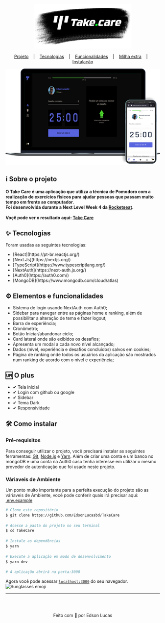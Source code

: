 <p align="center"><img src="https://raw.githubusercontent.com/EdsonLucasbd/TakeCare/main/public/readmeLogo.png" alt="TakeCare" /><p>
  
<p align="center">
  <a href="#information_source-sobre-o-projeto"> Projeto</a>
  &nbsp;&nbsp;&nbsp;|&nbsp;&nbsp;&nbsp;
  <a href="#-tecnologias">Tecnologias</a>
  &nbsp;&nbsp;&nbsp;|&nbsp;&nbsp;&nbsp;
  <a href="#gear-elementos-e-funcionalidades"> Funcionalidades</a>
  &nbsp;&nbsp;&nbsp;|&nbsp;&nbsp;&nbsp;
  <a href="#-o-plus">Milha extra</a>
  &nbsp;&nbsp;&nbsp;|&nbsp;&nbsp;&nbsp;
  <a href="#%EF%B8%8F-como-instalar">Instalação</a>
<p/>

<p align="center"><img width="700" src="https://raw.githubusercontent.com/EdsonLucasbd/TakeCare/main/public/example.png" alt="Screenshot" /><p>

## :information_source: Sobre o projeto

#### O Take Care é uma aplicação que utiliza a técnica de Pomodoro com a realização de exercícios físicos para ajudar pessoas que passam muito tempo em frente ao computador.</br> Foi desenvolvida durante a Next Level Week 4 da <a href="https://rocketseat.com.br/">Rocketseat</a>.</br></br> Voçê pode ver o resultado aqui: <a href="https://takecare-gamma.vercel.app/">Take Care</a>


## ✨ Tecnologias
<p>Foram usadas as seguintes tecnologias:</p>
<ul>
  <li>[React](https://pt-br.reactjs.org/)</li>
  <li>[Next.Js](https://nextjs.org/)</li>
  <li>[TypeScript](https://www.typescriptlang.org/)</li>
  <li>[NextAuth](https://next-auth.js.org/)</li>
  <li>[Auth0](https://auth0.com/)</li>
  <li>[MongoDB](https://www.mongodb.com/cloud/atlas)</li>
</ul>

## :gear: Elementos e funcionalidades
<ul>
  <li>Sistema de login usando NextAuth com Auth0;</li>
  <li>Sidebar para navegar entre as páginas home e ranking, além de possibilitar a alteração de tema e fazer logout;</li>
  <li>Barra de experiência;</li>
  <li>Cronômetro;</li>
  <li>Botão Iniciar/abandonar ciclo;</li>
  <li>Card lateral onde são exibidos os desafios;</li>
  <li>Apresenta um modal a cada novo nível alcançado;</li>
  <li>Dados (nível, experiência e desafios concluídos) salvos em cookies;</li>
  <li>Página de ranking onde todos os usuários da aplicação são mostrados num ranking de acordo com o nivel e experiência;</li>
</ul>

## 🆙 O plus

- ✔ Tela inicial
- ✔ Login com github ou google
- ✔ Sidebar
- ✔ Tema Dark
- ✔ Responsividade

## 🛠️ Como instalar
### Pré-requisitos 
  Para conseguir utilizar o projeto, você precisará instalar as seguintes ferramentas: [Git](https://git-scm.com), [Node.js](https://nodejs.org/en/) e [Yarn](https://classic.yarnpkg.com/en/docs/install). Além de criar uma conta e um banco no mongoDB e uma conta na Auth0 caso tenha interesse em utilizar o mesmo provedor de autenticação que foi usado neste projeto.

### Váriaveis de Ambiente
  Um ponto muito importante para a perfeita execução do projeto são as váriaveis de Ambiente, você pode conferir quais irá precisar aqui: <a href="https://github.com/EdsonLucasbd/TakeCare/blob/main/env.example">.env.example</a>

```bash
# Clone este repositório
$ git clone https://github.com/EdsonLucasbd/TakeCare

# Acesse a pasta do projeto no seu terminal
$ cd TakeCare

# Instale as dependências
$ yarn

# Execute a aplicação em modo de desenvolvimento
$ yarn dev

# A aplicação abrirá na porta:3000
```
<p>Agora você pode acessar <code><a href="https://localhost:3000">localhost:3000</a></code> do seu navegador. <img width="25" src="https://emojis.slackmojis.com/emojis/images/1531849430/4246/blob-sunglasses.gif?1531849430" alt="Sunglasses emoji" /></p>

<hr>
</br></br>
<p align="center">Feito com 💖 por Edson Lucas</p>
